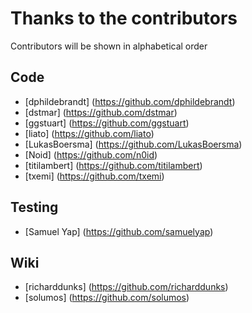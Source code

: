 Thanks to the contributors
==========================

Contributors will be shown in alphabetical order

Code
----
  * [dphildebrandt] (https://github.com/dphildebrandt)
  * [dstmar] (https://github.com/dstmar)
  * [ggstuart] (https://github.com/ggstuart)
  * [liato] (https://github.com/liato)
  * [LukasBoersma] (https://github.com/LukasBoersma)
  * [Noid] (https://github.com/n0id)
  * [titilambert] (https://github.com/titilambert)
  * [txemi] (https://github.com/txemi)

Testing
-------
  * [Samuel Yap] (https://github.com/samuelyap)

Wiki
----
  * [richarddunks] (https://github.com/richarddunks)
  * [solumos] (https://github.com/solumos)
